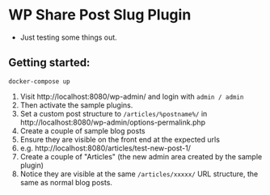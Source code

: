 # WP Share Post Slug Plugin

- Just testing some things out.

## Getting started:

```
docker-compose up
```

1. Visit http://localhost:8080/wp-admin/ and login with `admin / admin`
2. Then activate the sample plugins.
3. Set a custom post structure to `/articles/%postname%/` in http://localhost:8080/wp-admin/options-permalink.php
4. Create a couple of sample blog posts
5. Ensure they are visible on the front end at the expected urls
6. e.g. http://localhost:8080/articles/test-new-post-1/
7. Create a couple of "Articles" (the new admin area created by the sample plugin)
8. Notice they are visible at the same `/articles/xxxxx/` URL structure, the same as normal blog posts.

